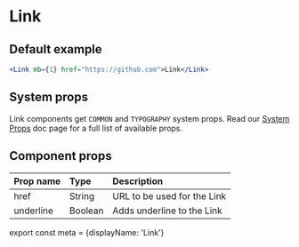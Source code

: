 # Link

## Default example

```.jsx
<Link mb={1} href="https://github.com">Link</Link>
```

## System props

Link components get `COMMON` and `TYPOGRAPHY` system props. Read our [System Props](/components/docs/system-props) doc page for a full list of available props.

## Component props

| Prop name | Type | Description |
| :- | :- | :- |
| href | String | URL to be used for the Link |
| underline | Boolean | Adds underline to the Link |

export const meta = {displayName: 'Link'}
